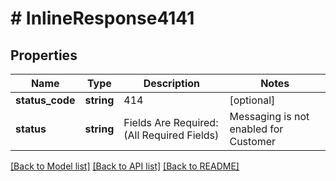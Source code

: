 # # InlineResponse4141

## Properties

Name | Type | Description | Notes
------------ | ------------- | ------------- | -------------
**status_code** | **string** | 414 | [optional]
**status** | **string** | Fields Are Required:(All Required Fields) | Messaging is not enabled for Customer | Invalid value entered for:(All Fields) | [optional]

[[Back to Model list]](../../README.md#models) [[Back to API list]](../../README.md#endpoints) [[Back to README]](../../README.md)
